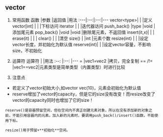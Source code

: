 ## vector

1. 常用函数
函数   |参数  |返回值 |用法
:---|:--:|:--:|---
vector\<type\>|   |     |定义
vector[int] |     |     |下标访问
iterator    |     |     |迭代器访问
push_back() |type |void |添加尾元素
pop_back()  |void |void |删除尾元素，不返回值
insert(it,x)|     |     |
erase(it)   |     |     |
clear()     |     |     |清空
size()      |     |int  |元素个数
resize(int) |     |     |设定vector长度，并初始化为默认值
reserve(int)|     |     |设定vector容量，不影响size，不初始化

2. 运算符
运算符  |   |用法
:--:    |:--:   |---
=       |vec1=vec2 |拷贝，完全复制
== /!=   |vec1==vec2|元素类型是简单类型（内置类型）时进行比较

3. 注意点
  + 若定义了vector初始大小,如vector<int> vec(10)，元素会初始化为默认值
  +  reserve增加了vector的capacity，但是它的size没有改变！而resize改变了vector的capacity同时也增加了它的size！

    reserve()是容器预留空间，但在空间内不真正创建元素对象，所以在没有添加新的对象之前，不能引用容器内的元素。加入新的元素时，要调用push_back()/insert()函数，不能使用下标。

    resize()用于预留+**初始化**空间。
